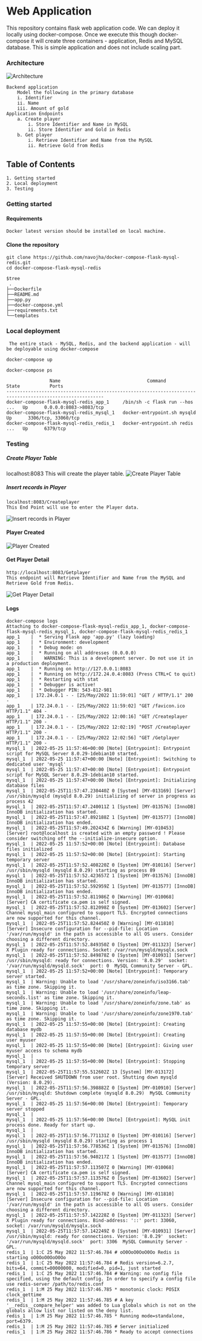 
# Web Application

This repository contains flask web application code. We can deploy it locally using docker-compose.
Once we execute this though docker-compose it will create three containers - application, Redis and MySQL database.
This is simple application and does not include scaling part. 

### Architecture

![Architecture](https://github.com/navojha/docker-compose-flask-mysql-redis/blob/main/Screenshots/Architecture.png?raw=true)

          
    Backend application
        Model the following in the primary database
        i. Identifier
        ii. Name
        iii. Amount of gold 
    Application Endpoints
        a. Create player
            i. Store Identifier and Name in MySQL
            ii. Store Identifier and Gold in Redis
        b. Get player
            i. Retrieve Identifier and Name from the MySQL
            ii. Retrieve Gold from Redis 


## Table of Contents
    1. Getting started
    2. Local deployment
    3. Testing
### Getting started
#### Requirements
    Docker latest version should be installed on local machine.
#### Clone the repository 
    git clone https://github.com/navojha/docker-compose-flask-mysql-redis.git
    cd docker-compose-flask-mysql-redis

    $tree
     .   
    ├──Dockerfile
    ├──README.md
    ├──app.py
    ├──docker-compose.yml
    ├──requirements.txt
    └──templates
### Local deployment
     The entire stack - MySQL, Redis, and the backend application - will be deployable using docker-compose

    docker-compose up

    docker-compose ps

                    Name                                Command               State           Ports         
    ----------------------------------------------------------------------------------------------------------
    docker-compose-flask-mysql-redis_app_1     /bin/sh -c flask run --hos ...   Up      0.0.0.0:8083->8083/tcp
    docker-compose-flask-mysql-redis_mysql_1   docker-entrypoint.sh mysqld      Up      3306/tcp, 33060/tcp   
    docker-compose-flask-mysql-redis_redis_1   docker-entrypoint.sh redis ...   Up      6379/tcp              

### Testing
##### Create Player Table
localhost:8083
This will create the player table.
![Create Player Table](https://github.com/navojha/docker-compose-flask-mysql-redis/blob/main/Screenshots/Table_Created.png?raw=true)

##### Insert records in Player
    localhost:8083/Createplayer
    This End Point will use to enter the Player data.
![Insert records in Player](https://github.com/navojha/docker-compose-flask-mysql-redis/blob/main/Screenshots/Create_player.png?raw=true)

#### Player Created
![Player Created](https://github.com/navojha/docker-compose-flask-mysql-redis/blob/main/Screenshots/Player_created.png?raw=true)

#### Get Player Detail
    http://localhost:8083/Getplayer
    This endpoint will Retrieve Identifier and Name from the MySQL and Retrieve Gold from Redis. 
![Get Player Detail](https://github.com/navojha/docker-compose-flask-mysql-redis/blob/main/Screenshots/Get_Player.png?raw=true)

#### Logs 
    docker-compose logs
    Attaching to docker-compose-flask-mysql-redis_app_1, docker-compose-flask-mysql-redis_mysql_1, docker-compose-flask-mysql-redis_redis_1
    app_1    |  * Serving Flask app 'app.py' (lazy loading)
    app_1    |  * Environment: development
    app_1    |  * Debug mode: on
    app_1    |  * Running on all addresses (0.0.0.0)
    app_1    |    WARNING: This is a development server. Do not use it in a production deployment.
    app_1    |  * Running on http://127.0.0.1:8083
    app_1    |  * Running on http://172.24.0.4:8083 (Press CTRL+C to quit)
    app_1    |  * Restarting with stat
    app_1    |  * Debugger is active!
    app_1    |  * Debugger PIN: 543-812-981
    app_1    | 172.24.0.1 - - [25/May/2022 11:59:01] "GET / HTTP/1.1" 200 -
    app_1    | 172.24.0.1 - - [25/May/2022 11:59:02] "GET /favicon.ico HTTP/1.1" 404 -
    app_1    | 172.24.0.1 - - [25/May/2022 12:00:16] "GET /Createplayer HTTP/1.1" 200 -
    app_1    | 172.24.0.1 - - [25/May/2022 12:02:19] "POST /Createplayer HTTP/1.1" 200 -
    app_1    | 172.24.0.1 - - [25/May/2022 12:02:56] "GET /Getplayer HTTP/1.1" 200 -
    mysql_1  | 2022-05-25 11:57:46+00:00 [Note] [Entrypoint]: Entrypoint script for MySQL Server 8.0.29-1debian10 started.
    mysql_1  | 2022-05-25 11:57:47+00:00 [Note] [Entrypoint]: Switching to dedicated user 'mysql'
    mysql_1  | 2022-05-25 11:57:47+00:00 [Note] [Entrypoint]: Entrypoint script for MySQL Server 8.0.29-1debian10 started.
    mysql_1  | 2022-05-25 11:57:47+00:00 [Note] [Entrypoint]: Initializing database files
    mysql_1  | 2022-05-25T11:57:47.230440Z 0 [System] [MY-013169] [Server] /usr/sbin/mysqld (mysqld 8.0.29) initializing of server in progress as process 42
    mysql_1  | 2022-05-25T11:57:47.240011Z 1 [System] [MY-013576] [InnoDB] InnoDB initialization has started.
    mysql_1  | 2022-05-25T11:57:47.892188Z 1 [System] [MY-013577] [InnoDB] InnoDB initialization has ended.
    mysql_1  | 2022-05-25T11:57:49.202434Z 6 [Warning] [MY-010453] [Server] root@localhost is created with an empty password ! Please consider switching off the --initialize-insecure option.
    mysql_1  | 2022-05-25 11:57:52+00:00 [Note] [Entrypoint]: Database files initialized
    mysql_1  | 2022-05-25 11:57:52+00:00 [Note] [Entrypoint]: Starting temporary server
    mysql_1  | 2022-05-25T11:57:52.408220Z 0 [System] [MY-010116] [Server] /usr/sbin/mysqld (mysqld 8.0.29) starting as process 89
    mysql_1  | 2022-05-25T11:57:52.423657Z 1 [System] [MY-013576] [InnoDB] InnoDB initialization has started.
    mysql_1  | 2022-05-25T11:57:52.592959Z 1 [System] [MY-013577] [InnoDB] InnoDB initialization has ended.
    mysql_1  | 2022-05-25T11:57:52.811986Z 0 [Warning] [MY-010068] [Server] CA certificate ca.pem is self signed.
    mysql_1  | 2022-05-25T11:57:52.812098Z 0 [System] [MY-013602] [Server] Channel mysql_main configured to support TLS. Encrypted connections are now supported for this channel.
    mysql_1  | 2022-05-25T11:57:52.824450Z 0 [Warning] [MY-011810] [Server] Insecure configuration for --pid-file: Location '/var/run/mysqld' in the path is accessible to all OS users. Consider choosing a different directory.
    mysql_1  | 2022-05-25T11:57:52.849350Z 0 [System] [MY-011323] [Server] X Plugin ready for connections. Socket: /var/run/mysqld/mysqlx.sock
    mysql_1  | 2022-05-25T11:57:52.849878Z 0 [System] [MY-010931] [Server] /usr/sbin/mysqld: ready for connections. Version: '8.0.29'  socket: '/var/run/mysqld/mysqld.sock'  port: 0  MySQL Community Server - GPL.
    mysql_1  | 2022-05-25 11:57:52+00:00 [Note] [Entrypoint]: Temporary server started.
    mysql_1  | Warning: Unable to load '/usr/share/zoneinfo/iso3166.tab' as time zone. Skipping it.
    mysql_1  | Warning: Unable to load '/usr/share/zoneinfo/leap-seconds.list' as time zone. Skipping it.
    mysql_1  | Warning: Unable to load '/usr/share/zoneinfo/zone.tab' as time zone. Skipping it.
    mysql_1  | Warning: Unable to load '/usr/share/zoneinfo/zone1970.tab' as time zone. Skipping it.
    mysql_1  | 2022-05-25 11:57:55+00:00 [Note] [Entrypoint]: Creating database mydb
    mysql_1  | 2022-05-25 11:57:55+00:00 [Note] [Entrypoint]: Creating user myuser
    mysql_1  | 2022-05-25 11:57:55+00:00 [Note] [Entrypoint]: Giving user myuser access to schema mydb
    mysql_1  | 
    mysql_1  | 2022-05-25 11:57:55+00:00 [Note] [Entrypoint]: Stopping temporary server
    mysql_1  | 2022-05-25T11:57:55.512602Z 13 [System] [MY-013172] [Server] Received SHUTDOWN from user root. Shutting down mysqld (Version: 8.0.29).
    mysql_1  | 2022-05-25T11:57:56.398882Z 0 [System] [MY-010910] [Server] /usr/sbin/mysqld: Shutdown complete (mysqld 8.0.29)  MySQL Community Server - GPL.
    mysql_1  | 2022-05-25 11:57:56+00:00 [Note] [Entrypoint]: Temporary server stopped
    mysql_1  | 
    mysql_1  | 2022-05-25 11:57:56+00:00 [Note] [Entrypoint]: MySQL init process done. Ready for start up.
    mysql_1  | 
    mysql_1  | 2022-05-25T11:57:56.771131Z 0 [System] [MY-010116] [Server] /usr/sbin/mysqld (mysqld 8.0.29) starting as process 1
    mysql_1  | 2022-05-25T11:57:56.778536Z 1 [System] [MY-013576] [InnoDB] InnoDB initialization has started.
    mysql_1  | 2022-05-25T11:57:56.940217Z 1 [System] [MY-013577] [InnoDB] InnoDB initialization has ended.
    mysql_1  | 2022-05-25T11:57:57.113507Z 0 [Warning] [MY-010068] [Server] CA certificate ca.pem is self signed.
    mysql_1  | 2022-05-25T11:57:57.113576Z 0 [System] [MY-013602] [Server] Channel mysql_main configured to support TLS. Encrypted connections are now supported for this channel.
    mysql_1  | 2022-05-25T11:57:57.119678Z 0 [Warning] [MY-011810] [Server] Insecure configuration for --pid-file: Location '/var/run/mysqld' in the path is accessible to all OS users. Consider choosing a different directory.
    mysql_1  | 2022-05-25T11:57:57.142228Z 0 [System] [MY-011323] [Server] X Plugin ready for connections. Bind-address: '::' port: 33060, socket: /var/run/mysqld/mysqlx.sock
    mysql_1  | 2022-05-25T11:57:57.142249Z 0 [System] [MY-010931] [Server] /usr/sbin/mysqld: ready for connections. Version: '8.0.29'  socket: '/var/run/mysqld/mysqld.sock'  port: 3306  MySQL Community Server - GPL.
    redis_1  | 1:C 25 May 2022 11:57:46.784 # oO0OoO0OoO0Oo Redis is starting oO0OoO0OoO0Oo
    redis_1  | 1:C 25 May 2022 11:57:46.784 # Redis version=6.2.7, bits=64, commit=00000000, modified=0, pid=1, just started
    redis_1  | 1:C 25 May 2022 11:57:46.784 # Warning: no config file specified, using the default config. In order to specify a config file use redis-server /path/to/redis.conf
    redis_1  | 1:M 25 May 2022 11:57:46.785 * monotonic clock: POSIX clock_gettime
    redis_1  | 1:M 25 May 2022 11:57:46.785 # A key '__redis__compare_helper' was added to Lua globals which is not on the globals allow list nor listed on the deny list.
    redis_1  | 1:M 25 May 2022 11:57:46.785 * Running mode=standalone, port=6379.
    redis_1  | 1:M 25 May 2022 11:57:46.785 # Server initialized
    redis_1  | 1:M 25 May 2022 11:57:46.786 * Ready to accept connections
